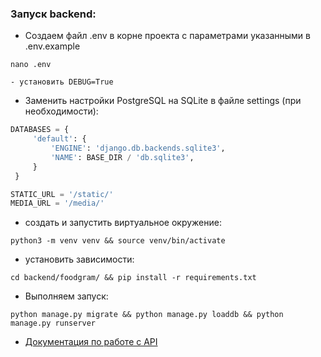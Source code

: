 ### Запуск backend:

- Создаем файл .env в корне проекта c параметрами указанными в .env.example
```
nano .env
```
    - установить DEBUG=True

- Заменить настройки PostgreSQL на SQLite в файле settings (при необходимости):

```python
DATABASES = {
     'default': {
         'ENGINE': 'django.db.backends.sqlite3',
         'NAME': BASE_DIR / 'db.sqlite3',
     }
 }

STATIC_URL = '/static/'
MEDIA_URL = '/media/'
```

- создать и запустить виртуальное окружение:
```
python3 -m venv venv && source venv/bin/activate
```

- установить зависимости:
```
cd backend/foodgram/ && pip install -r requirements.txt
```

- Выполняем запуск:
```
python manage.py migrate && python manage.py loaddb && python manage.py runserver
```

- [Документация по работе с API](http://127.0.0.1:8000/api/redoc/)
